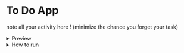 <h1>To Do App</h1>
<p>note all your activity here ! (minimize the chance you forget your task) </p>

<details>
  <summary>Preview</summary>
  <img src="img/preview.png" alt="web preview" />
</details>

<details>
  <summary>How to run</summary>

  <ul>
    <li>in the root project, run <code>npm i</code> to installing all module that the compiler need</li>
    <li>after that, run <code>npm start</code> to start the app</li>
  </ul>
</details>
